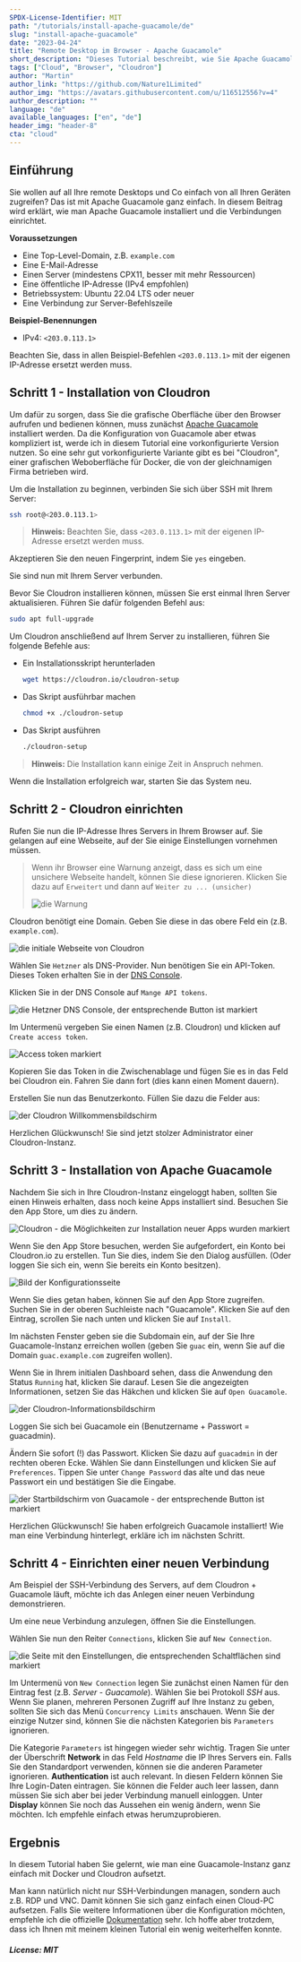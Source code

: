 ```yaml
---
SPDX-License-Identifier: MIT
path: "/tutorials/install-apache-guacamole/de"
slug: "install-apache-guacamole"
date: "2023-04-24"
title: "Remote Desktop im Browser - Apache Guacamole"
short_description: "Dieses Tutorial beschreibt, wie Sie Apache Guacamole installieren."
tags: ["Cloud", "Browser", "Cloudron"]
author: "Martin"
author_link: "https://github.com/Nature1Limited"
author_img: "https://avatars.githubusercontent.com/u/116512556?v=4"
author_description: ""
language: "de"
available_languages: ["en", "de"]
header_img: "header-8"
cta: "cloud"
---
```


## Einführung

Sie wollen auf all Ihre remote Desktops und Co einfach von all Ihren Geräten zugreifen?
Das ist mit Apache Guacamole ganz einfach.
In diesem Beitrag wird erklärt, wie man Apache Guacamole installiert und die Verbindungen einrichtet.

**Voraussetzungen**

* Eine Top-Level-Domain, z.B. `example.com`
* Eine E-Mail-Adresse
* Einen Server (mindestens CPX11, besser mit mehr Ressourcen)
* Eine öffentliche IP-Adresse (IPv4 empfohlen)
* Betriebssystem: Ubuntu 22.04 LTS oder neuer
* Eine Verbindung zur Server-Befehlszeile

**Beispiel-Benennungen**

* IPv4: `<203.0.113.1>`

Beachten Sie, dass in allen Beispiel-Befehlen `<203.0.113.1>` mit der eigenen IP-Adresse ersetzt werden muss.

## Schritt 1 - Installation von Cloudron

Um dafür zu sorgen, dass Sie die grafische Oberfläche über den Browser aufrufen und bedienen können, muss zunächst [Apache Guacamole](https://guacamole.apache.org/) installiert werden. Da die Konfiguration von Guacamole aber etwas kompliziert ist, werde ich in diesem Tutorial eine vorkonfigurierte Version nutzen. So eine sehr gut vorkonfigurierte Variante gibt es bei "Cloudron", einer grafischen Weboberfläche für Docker, die von der gleichnamigen Firma betrieben wird.

Um die Installation zu beginnen, verbinden Sie sich über SSH mit Ihrem Server:

```bash
ssh root@<203.0.113.1>
```

> **Hinweis:** Beachten Sie, dass `<203.0.113.1>` mit der eigenen IP-Adresse ersetzt werden muss.

Akzeptieren Sie den neuen Fingerprint, indem Sie `yes` eingeben.

Sie sind nun mit Ihrem Server verbunden.

Bevor Sie Cloudron installieren können, müssen Sie erst einmal Ihren Server aktualisieren. Führen Sie dafür folgenden Befehl aus:

```bash
sudo apt full-upgrade
```

Um  Cloudron anschließend auf Ihrem Server zu installieren, führen Sie folgende Befehle aus:

- Ein Installationsskript herunterladen
  
  ```bash
  wget https://cloudron.io/cloudron-setup
  ```

- Das Skript ausführbar machen
  
  ```bash
  chmod +x ./cloudron-setup
  ```

- Das Skript ausführen
  
  ```bash
  ./cloudron-setup 
  ```

> **Hinweis:** Die Installation kann einige Zeit in Anspruch nehmen.

Wenn die Installation erfolgreich war, starten Sie das System neu.

## Schritt 2 - Cloudron einrichten

Rufen Sie nun die IP-Adresse Ihres Servers in Ihrem Browser auf. Sie gelangen auf eine Webseite, auf der Sie einige Einstellungen vornehmen müssen.

> Wenn ihr Browser eine Warnung anzeigt, dass es sich um eine unsichere Webseite handelt, können Sie diese ignorieren. Klicken Sie dazu auf `Erweitert` und dann auf `Weiter zu ... (unsicher)`
> 
> ![die Warnung](images/Screenshot_warning.png)

Cloudron benötigt eine Domain. Geben Sie diese in das obere Feld ein (z.B. `example.com`).

![die initiale Webseite von Cloudron](images/Screenshot_inital-site.png)

Wählen Sie `Hetzner` als DNS-Provider. Nun benötigen Sie ein API-Token. Dieses Token erhalten Sie in der [DNS Console](https://dns.hetzner.com).

Klicken Sie in der DNS Console auf `Mange API tokens`.

![die Hetzner DNS Console, der entsprechende Button ist markiert](images/Screenshot_dns-console.png)

Im Untermenü vergeben Sie einen Namen (z.B. Cloudron) und klicken auf `Create access token`.

![Access token markiert](images/Screenshot_access-token.png)

Kopieren Sie das Token in die Zwischenablage und fügen Sie es in das Feld bei Cloudron ein. Fahren Sie dann fort (dies kann einen Moment dauern).

Erstellen Sie nun das Benutzerkonto. Füllen Sie dazu die Felder aus:

![der Cloudron Willkommensbildschirm](images/Screenshot_Cloudron-Welcome.png)

Herzlichen Glückwunsch! Sie sind jetzt stolzer Administrator einer Cloudron-Instanz.

## Schritt 3 - Installation von Apache Guacamole

Nachdem Sie sich in Ihre Cloudron-Instanz eingeloggt haben, sollten Sie einen Hinweis erhalten, dass noch keine Apps installiert sind. Besuchen Sie den App Store, um dies zu ändern.

![Cloudron - die Möglichkeiten zur Installation neuer Apps wurden markiert](images/Screenshot_final-configurated-site.png)

Wenn Sie den App Store besuchen, werden Sie aufgefordert, ein Konto bei Cloudron.io zu erstellen. Tun Sie dies, indem Sie den Dialog ausfüllen. (Oder loggen Sie sich ein, wenn Sie bereits ein Konto besitzen).

![Bild der Konfigurationsseite](images/Screenshot_cloudronio-acount-setup.png)

Wenn Sie dies getan haben, können Sie auf den App Store zugreifen. Suchen Sie in der oberen Suchleiste nach "Guacamole". Klicken Sie auf den Eintrag, scrollen Sie nach unten und klicken Sie auf `Install`.

Im nächsten Fenster geben sie die Subdomain ein, auf der Sie Ihre Guacamole-Instanz erreichen wollen (geben Sie `guac` ein, wenn Sie auf die Domain `guac.example.com` zugreifen wollen).

Wenn Sie in Ihrem initialen Dashboard sehen, dass die Anwendung den Status `Running` hat, klicken Sie darauf. Lesen Sie die angezeigten Informationen, setzen Sie das Häkchen und klicken Sie auf `Open Guacamole`.

![der Cloudron-Informationsbildschirm](images/Screenshot_Guacamole-information-screen.png)

Loggen Sie sich bei Guacamole ein (Benutzername + Passwort = guacadmin).

Ändern Sie sofort (!) das Passwort. Klicken Sie dazu auf `guacadmin` in der rechten oberen Ecke. Wählen Sie dann Einstellungen und klicken Sie auf `Preferences`. Tippen Sie unter `Change Password` das alte und das neue Passwort ein und bestätigen Sie die Eingabe. 

![der Startbildschirm von Guacamole - der entsprechende Button ist markiert](images/Screenshot_guacamole-inital-screen.png)

Herzlichen Glückwunsch! Sie haben erfolgreich Guacamole installiert! Wie man eine Verbindung hinterlegt, erkläre ich im nächsten Schritt.

## Schritt 4 - Einrichten einer neuen Verbindung

Am Beispiel der SSH-Verbindung des Servers, auf dem Cloudron + Guacamole läuft, möchte ich das Anlegen einer neuen Verbindung demonstrieren.

Um eine neue Verbindung anzulegen, öffnen Sie die Einstellungen.

Wählen Sie nun den Reiter `Connections`, klicken Sie auf `New Connection`.

![die Seite mit den Einstellungen, die entsprechenden Schaltflächen sind markiert](images/Screenshot_Guacamole-settings-newconnections.png)

Im Untermenü von `New Connection` legen Sie zunächst einen Namen für den Eintrag fest (z.B. _Server - Guacamole_). Wählen Sie bei Protokoll _SSH_ aus. Wenn Sie planen, mehreren Personen Zugriff auf Ihre Instanz zu geben, sollten Sie sich das Menü `Concurrency Limits` anschauen. Wenn Sie der einzige Nutzer sind, können Sie die nächsten Kategorien bis `Parameters` ignorieren.

Die Kategorie `Parameters` ist hingegen wieder sehr wichtig.
Tragen Sie unter der Überschrift **Network** in das Feld _Hostname_ die IP Ihres Servers ein. Falls Sie den Standardport verwenden, können sie die anderen Parameter ignorieren.
**Authentication** ist auch relevant. In diesen Feldern können Sie Ihre Login-Daten eintragen. Sie können die Felder auch leer lassen, dann müssen Sie sich aber bei jeder Verbindung manuell einloggen.
Unter **Display** können Sie noch das Aussehen ein wenig ändern, wenn Sie möchten. Ich empfehle einfach etwas herumzuprobieren.

## Ergebnis

In diesem Tutorial haben Sie gelernt, wie man eine Guacamole-Instanz ganz einfach mit Docker und Cloudron aufsetzt.

Man kann natürlich nicht nur SSH-Verbindungen managen, sondern auch z.B. RDP und VNC. Damit können Sie sich ganz einfach einen Cloud-PC aufsetzen. Falls Sie weitere Informationen über die Konfiguration möchten, empfehle ich die offizielle [Dokumentation](https://guacamole.apache.org/doc/gug/index.html) sehr.
Ich hoffe aber trotzdem, dass ich Ihnen mit meinem kleinen Tutorial ein wenig weiterhelfen konnte.

##### License: MIT

<!--

Contributor's Certificate of Origin

By making a contribution to this project, I certify that:

(a) The contribution was created in whole or in part by me and I have
    the right to submit it under the license indicated in the file; or

(b) The contribution is based upon previous work that, to the best of my
    knowledge, is covered under an appropriate license and I have the
    right under that license to submit that work with modifications,
    whether created in whole or in part by me, under the same license
    (unless I am permitted to submit under a different license), as
    indicated in the file; or

(c) The contribution was provided directly to me by some other person
    who certified (a), (b) or (c) and I have not modified it.

(d) I understand and agree that this project and the contribution are
    public and that a record of the contribution (including all personal
    information I submit with it, including my sign-off) is maintained
    indefinitely and may be redistributed consistent with this project
    or the license(s) involved.

Signed-off-by: Martin <m6prca02w@mozmail.com>

-->
